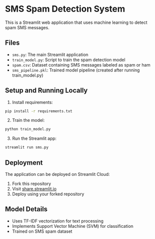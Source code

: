 # SMS Spam Detection System

This is a Streamlit web application that uses machine learning to detect spam SMS messages.

## Files
- `sms.py`: The main Streamlit application
- `train_model.py`: Script to train the spam detection model
- `spam.csv`: Dataset containing SMS messages labeled as spam or ham
- `sms_pipeline.pkl`: Trained model pipeline (created after running train_model.py)

## Setup and Running Locally
1. Install requirements:
```bash
pip install -r requirements.txt
```

2. Train the model:
```bash
python train_model.py
```

3. Run the Streamlit app:
```bash
streamlit run sms.py
```

## Deployment
The application can be deployed on Streamlit Cloud:
1. Fork this repository
2. Visit [share.streamlit.io](https://share.streamlit.io)
3. Deploy using your forked repository

## Model Details
- Uses TF-IDF vectorization for text processing
- Implements Support Vector Machine (SVM) for classification
- Trained on SMS spam dataset 